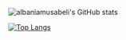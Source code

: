 ![albaniamusabeli's GitHub stats](https://github-readme-stats.vercel.app/api?username=albaniamusabeli&show_icons=true&theme=radical)

[![Top Langs](https://github-readme-stats.vercel.app/api/top-langs/?username=albaniamusabeli&layout=compact)](https://github.com/albaniamusabeli/github-readme-stats)
